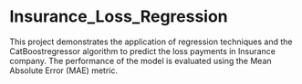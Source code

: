 # Insurance_Loss_Regression
This project demonstrates the application of regression techniques and the CatBoostregressor algorithm to predict the loss payments in Insurance company. The performance of the model is evaluated using the Mean Absolute Error (MAE) metric.
